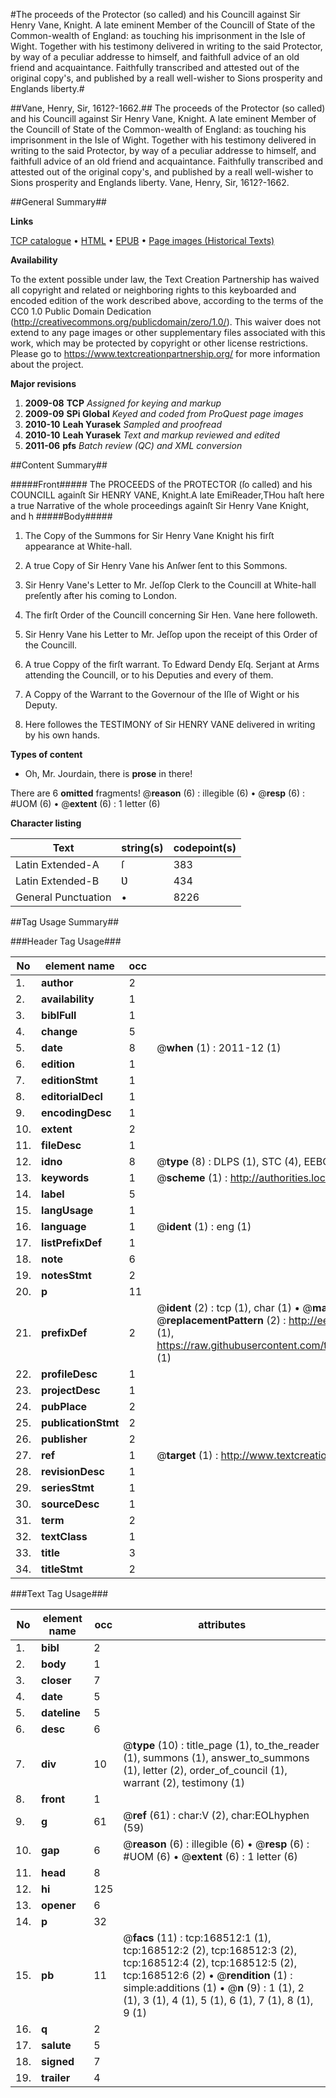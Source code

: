 #The proceeds of the Protector (so called) and his Councill against Sir Henry Vane, Knight. A late eminent Member of the Councill of State of the Common-wealth of England: as touching his imprisonment in the Isle of Wight. Together with his testimony delivered in writing to the said Protector, by way of a peculiar addresse to himself, and faithfull advice of an old friend and acquaintance. Faithfully transcribed and attested out of the original copy's, and published by a reall well-wisher to Sions prosperity and Englands liberty.#

##Vane, Henry, Sir, 1612?-1662.##
The proceeds of the Protector (so called) and his Councill against Sir Henry Vane, Knight. A late eminent Member of the Councill of State of the Common-wealth of England: as touching his imprisonment in the Isle of Wight. Together with his testimony delivered in writing to the said Protector, by way of a peculiar addresse to himself, and faithfull advice of an old friend and acquaintance. Faithfully transcribed and attested out of the original copy's, and published by a reall well-wisher to Sions prosperity and Englands liberty.
Vane, Henry, Sir, 1612?-1662.

##General Summary##

**Links**

[TCP catalogue](http://www.ota.ox.ac.uk/tcp/)  • 
[HTML](http://tei.it.ox.ac.uk/tcp/Texts-HTML/free/A91/A91056.html)  • 
[EPUB](http://tei.it.ox.ac.uk/tcp/Texts-EPUB/free/A91/A91056.epub) • 
[Page images (Historical Texts)](https://historicaltexts.jisc.ac.uk/eebo-99863337e)

**Availability**

To the extent possible under law, the Text Creation Partnership has waived all copyright and related or neighboring rights to this keyboarded and encoded edition of the work described above, according to the terms of the CC0 1.0 Public Domain Dedication (http://creativecommons.org/publicdomain/zero/1.0/). This waiver does not extend to any page images or other supplementary files associated with this work, which may be protected by copyright or other license restrictions. Please go to https://www.textcreationpartnership.org/ for more information about the project.

**Major revisions**

1. __2009-08__ __TCP__ *Assigned for keying and markup*
1. __2009-09__ __SPi Global__ *Keyed and coded from ProQuest page images*
1. __2010-10__ __Leah Yurasek__ *Sampled and proofread*
1. __2010-10__ __Leah Yurasek__ *Text and markup reviewed and edited*
1. __2011-06__ __pfs__ *Batch review (QC) and XML conversion*

##Content Summary##

#####Front#####
The PROCEEDS of the PROTECTOR (ſo called) and his COUNCILL againſt Sir HENRY VANE, Knight.A late EmiReader,THou haſt here a true Narrative of the whole proceedings againſt Sir Henry Vane Knight, and h
#####Body#####

1. The Copy of the Summons for Sir Henry Vane Knight his firſt appearance at White-hall.

1. A true Copy of Sir Henry Vane his Anſwer ſent to this Sommons.

1. Sir Henry Vane's Letter to Mr. Jeſſop Clerk to the Councill at White-hall preſently after his coming to London.

1. The firſt Order of the Councill concerning Sir Hen. Vane here followeth.

1. Sir Henry Vane his Letter to Mr. Jeſſop upon the receipt of this Order of the Councill.

1. A true Coppy of the firſt warrant. To Edward Dendy Eſq. Serjant at Arms attending the Councill, or to his Deputies and every of them.

1. A Coppy of the Warrant to the Governour of the Iſle of Wight or his Deputy.

1. Here followes the TESTIMONY of Sir HENRY VANE delivered in writing by his own hands.

**Types of content**

  * Oh, Mr. Jourdain, there is **prose** in there!

There are 6 **omitted** fragments! 
 @__reason__ (6) : illegible (6)  •  @__resp__ (6) : #UOM (6)  •  @__extent__ (6) : 1 letter (6)

**Character listing**


|Text|string(s)|codepoint(s)|
|---|---|---|
|Latin Extended-A|ſ|383|
|Latin Extended-B|Ʋ|434|
|General Punctuation|•|8226|

##Tag Usage Summary##

###Header Tag Usage###

|No|element name|occ|attributes|
|---|---|---|---|
|1.|__author__|2||
|2.|__availability__|1||
|3.|__biblFull__|1||
|4.|__change__|5||
|5.|__date__|8| @__when__ (1) : 2011-12 (1)|
|6.|__edition__|1||
|7.|__editionStmt__|1||
|8.|__editorialDecl__|1||
|9.|__encodingDesc__|1||
|10.|__extent__|2||
|11.|__fileDesc__|1||
|12.|__idno__|8| @__type__ (8) : DLPS (1), STC (4), EEBO-CITATION (1), PROQUEST (1), VID (1)|
|13.|__keywords__|1| @__scheme__ (1) : http://authorities.loc.gov/ (1)|
|14.|__label__|5||
|15.|__langUsage__|1||
|16.|__language__|1| @__ident__ (1) : eng (1)|
|17.|__listPrefixDef__|1||
|18.|__note__|6||
|19.|__notesStmt__|2||
|20.|__p__|11||
|21.|__prefixDef__|2| @__ident__ (2) : tcp (1), char (1)  •  @__matchPattern__ (2) : ([0-9\-]+):([0-9IVX]+) (1), (.+) (1)  •  @__replacementPattern__ (2) : http://eebo.chadwyck.com/downloadtiff?vid=$1&page=$2 (1), https://raw.githubusercontent.com/textcreationpartnership/Texts/master/tcpchars.xml#$1 (1)|
|22.|__profileDesc__|1||
|23.|__projectDesc__|1||
|24.|__pubPlace__|2||
|25.|__publicationStmt__|2||
|26.|__publisher__|2||
|27.|__ref__|1| @__target__ (1) : http://www.textcreationpartnership.org/docs/. (1)|
|28.|__revisionDesc__|1||
|29.|__seriesStmt__|1||
|30.|__sourceDesc__|1||
|31.|__term__|2||
|32.|__textClass__|1||
|33.|__title__|3||
|34.|__titleStmt__|2||


###Text Tag Usage###

|No|element name|occ|attributes|
|---|---|---|---|
|1.|__bibl__|2||
|2.|__body__|1||
|3.|__closer__|7||
|4.|__date__|5||
|5.|__dateline__|5||
|6.|__desc__|6||
|7.|__div__|10| @__type__ (10) : title_page (1), to_the_reader (1), summons (1), answer_to_summons (1), letter (2), order_of_council (1), warrant (2), testimony (1)|
|8.|__front__|1||
|9.|__g__|61| @__ref__ (61) : char:V (2), char:EOLhyphen (59)|
|10.|__gap__|6| @__reason__ (6) : illegible (6)  •  @__resp__ (6) : #UOM (6)  •  @__extent__ (6) : 1 letter (6)|
|11.|__head__|8||
|12.|__hi__|125||
|13.|__opener__|6||
|14.|__p__|32||
|15.|__pb__|11| @__facs__ (11) : tcp:168512:1 (1), tcp:168512:2 (2), tcp:168512:3 (2), tcp:168512:4 (2), tcp:168512:5 (2), tcp:168512:6 (2)  •  @__rendition__ (1) : simple:additions (1)  •  @__n__ (9) : 1 (1), 2 (1), 3 (1), 4 (1), 5 (1), 6 (1), 7 (1), 8 (1), 9 (1)|
|16.|__q__|2||
|17.|__salute__|5||
|18.|__signed__|7||
|19.|__trailer__|4||

